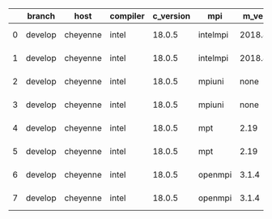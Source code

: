 |    | branch   | host     | compiler   | c_version   | mpi      | m_version   | o_g   | os    | build   |   u_pass |   u_fail |   s_pass |   s_fail |   e_pass |   e_fail |   nuopc_pass |   nuopc_fail | netcdf_c   | netcdf_f   | artifacts_hash                                                                                                 | modified                   |
|----|----------|----------|------------|-------------|----------|-------------|-------|-------|---------|----------|----------|----------|----------|----------|----------|--------------|--------------|------------|------------|----------------------------------------------------------------------------------------------------------------|----------------------------|
|  0 | develop  | cheyenne | intel      | 18.0.5      | intelmpi | 2018.4.274  | O     | Linux | Pass    |    13685 |        0 |       49 |        0 |       80 |        0 |           50 |            0 | 4.6.3      | 4.4.4      | [artifacts](https://github.com/esmf-org/esmf-test-artifacts-new/tree/e820d1e1ea5461458ecfa1814089a80b8bfa6e7f) | 2022-03-02 23:33:42.328024 |
|  1 | develop  | cheyenne | intel      | 18.0.5      | intelmpi | 2018.4.274  | g     | Linux | Pass    |    13685 |        0 |       49 |        0 |       80 |        0 |           50 |            0 | 4.6.3      | 4.4.4      | [artifacts](https://github.com/esmf-org/esmf-test-artifacts-new/tree/ca044c4ae3cdff7e6640fa924e3272799642ad22) | 2022-03-02 23:33:42.328024 |
|  2 | develop  | cheyenne | intel      | 18.0.5      | mpiuni   | none        | O     | Linux | Pass    |    12158 |        0 |        8 |        0 |       43 |        0 |            0 |           50 | 4.8.1      | 4.5.3      | [artifacts](https://github.com/esmf-org/esmf-test-artifacts-new/tree/b9e65848ae347ad698c4bc45fcefb138a9e3a4e1) | 2022-03-02 23:33:42.328024 |
|  3 | develop  | cheyenne | intel      | 18.0.5      | mpiuni   | none        | g     | Linux | Pass    |    12158 |        0 |        8 |        0 |       43 |        0 |            0 |           50 | 4.8.1      | 4.5.3      | [artifacts](https://github.com/esmf-org/esmf-test-artifacts-new/tree/d73cd12e5a57928ffbc0a629930196e7712eb50f) | 2022-03-02 23:33:42.328024 |
|  4 | develop  | cheyenne | intel      | 18.0.5      | mpt      | 2.19        | O     | Linux | Pass    |    13685 |        0 |       49 |        0 |       80 |        0 |           50 |            0 | 4.6.3      | 4.4.4      | [artifacts](https://github.com/esmf-org/esmf-test-artifacts-new/tree/a7d44285cd0a6f738a85129f8fe7fcbcc7195ebc) | 2022-03-02 23:33:42.328024 |
|  5 | develop  | cheyenne | intel      | 18.0.5      | mpt      | 2.19        | g     | Linux | Pass    |    13685 |        0 |       49 |        0 |       80 |        0 |           50 |            0 | 4.6.3      | 4.4.4      | [artifacts](https://github.com/esmf-org/esmf-test-artifacts-new/tree/5c410c20e503eb5fcd137a87c17eb888a8e84a50) | 2022-03-02 23:33:42.328024 |
|  6 | develop  | cheyenne | intel      | 18.0.5      | openmpi  | 3.1.4       | O     | Linux | Pass    |    13685 |        0 |       49 |        0 |       80 |        0 |           50 |            0 | 4.6.3      | 4.4.4      | [artifacts](https://github.com/esmf-org/esmf-test-artifacts-new/tree/3a44193db033ba6f31dc43e39e690220ec76355a) | 2022-03-02 23:33:42.328024 |
|  7 | develop  | cheyenne | intel      | 18.0.5      | openmpi  | 3.1.4       | g     | Linux | Pass    |    13685 |        0 |       49 |        0 |       80 |        0 |           50 |            0 | 4.6.3      | 4.4.4      | [artifacts](https://github.com/esmf-org/esmf-test-artifacts-new/tree/f74748fcb08665886707a3de6e0d6cf30a5d38d7) | 2022-03-02 23:33:42.328024 |